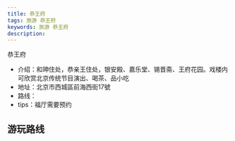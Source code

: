 ```yaml
---
title: 恭王府
tags: 旅游 恭王府
keywords: 旅游 恭王府
description:
---
```



恭王府
* 介绍：和珅住处，恭亲王住处，银安殿、嘉乐堂、锡晋斋、王府花园。戏楼内可欣赏北京传统节目演出、喝茶、品小吃
* 地址：北京市西城區前海西街17號
* 路线：
* tips：福厅需要预约


## 游玩路线

